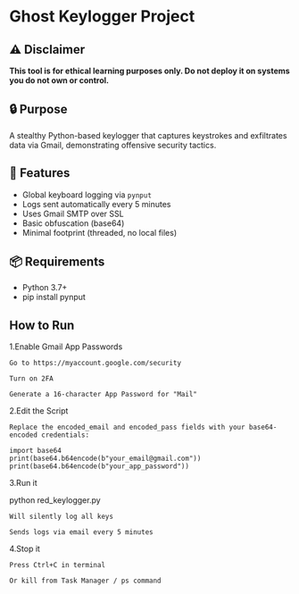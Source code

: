 # Ghost Keylogger Project

## ⚠️ Disclaimer
**This tool is for ethical learning purposes only. Do not deploy it on systems you do not own or control.**

## 🔒 Purpose
A stealthy Python-based keylogger that captures keystrokes and exfiltrates data via Gmail, demonstrating offensive security tactics.

## 🚀 Features
- Global keyboard logging via `pynput`
- Logs sent automatically every 5 minutes
- Uses Gmail SMTP over SSL
- Basic obfuscation (base64)
- Minimal footprint (threaded, no local files)

## 📦 Requirements
- Python 3.7+
- pip install pynput

## How to Run

1.Enable Gmail App Passwords

    Go to https://myaccount.google.com/security

    Turn on 2FA

    Generate a 16-character App Password for "Mail"

2.Edit the Script

    Replace the encoded_email and encoded_pass fields with your base64-encoded credentials:

    import base64
    print(base64.b64encode(b"your_email@gmail.com"))
    print(base64.b64encode(b"your_app_password"))

3.Run it

python red_keylogger.py

    Will silently log all keys

    Sends logs via email every 5 minutes

4.Stop it

    Press Ctrl+C in terminal

    Or kill from Task Manager / ps command


